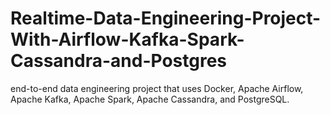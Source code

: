 # Realtime-Data-Engineering-Project-With-Airflow-Kafka-Spark-Cassandra-and-Postgres
end-to-end data engineering project that uses Docker, Apache Airflow, Apache Kafka, Apache Spark, Apache Cassandra, and PostgreSQL.
